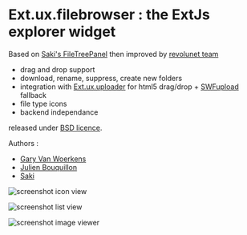 Ext.ux.filebrowser : the ExtJs explorer widget
===

Based on [Saki's FileTreePanel][1] then improved by [revolunet team][11]

 * drag and drop support
 * download, rename, suppress, create new folders
 * integration with [Ext.ux.uploader][2] for html5 drag/drop + [SWFupload][3] fallback
 * file type icons
 * backend independance
 
released under [BSD licence][4].

Authors :

  - [Gary Van Woerkens][5]
  - [Julien Bouquillon][6]
  - [Saki][7]

![screenshot icon view][8]

![screenshot list view][9]

![screenshot image viewer][10]

  [1]: http://filetree.extjs.eu/
  [2]: http://github.com/revolunet/Ext.ux.upload
  [3]: http://swfupload.org
  [4]: http://fr.wikipedia.org/wiki/Licence_BSD
  [5]: mailto:gary@revolunet.com
  [6]: mailto:julien@revolunet.com
  [7]: http://filetree.extjs.eu/
  [8]: http://github.com/revolunet/Ext.ux.filebrowser/raw/master/examples/img/shot1_400.jpg
  [9]: http://github.com/revolunet/Ext.ux.filebrowser/raw/master/examples/img/shot2_400.jpg
  [10]: http://github.com/revolunet/Ext.ux.filebrowser/raw/master/examples/img/shot3_400.jpg
  [11]: http://www.revolunet.com